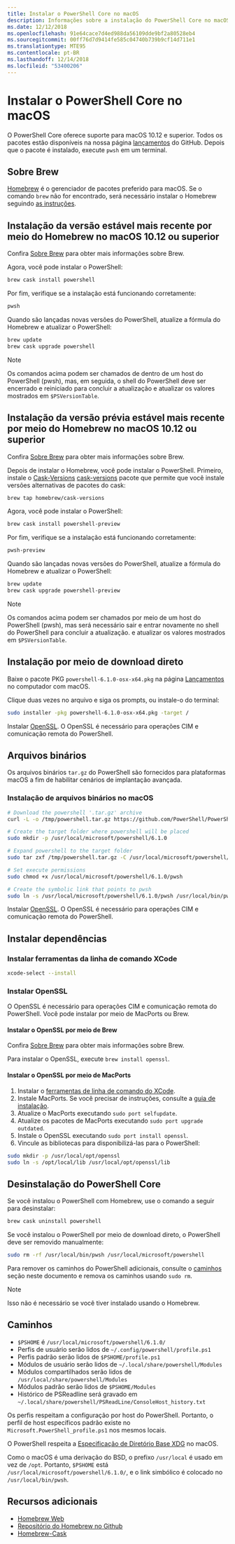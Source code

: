 ```yaml
---
title: Instalar o PowerShell Core no macOS
description: Informações sobre a instalação do PowerShell Core no macOS
ms.date: 12/12/2018
ms.openlocfilehash: 91e64cace7d4ed988da56109dde9bf2a80528eb4
ms.sourcegitcommit: 00ff76d7d9414fe585c04740b739b9cf14d711e1
ms.translationtype: MTE95
ms.contentlocale: pt-BR
ms.lasthandoff: 12/14/2018
ms.locfileid: "53400206"
---
```

# <a name="installing-powershell-core-on-macos"></a>Instalar o PowerShell Core no macOS

O PowerShell Core oferece suporte para macOS 10.12 e superior.
Todos os pacotes estão disponíveis na nossa página [lançamentos][] do GitHub.
Depois que o pacote é instalado, execute `pwsh` em um terminal.

## <a name="about-brew"></a>Sobre Brew

[Homebrew][brew] é o gerenciador de pacotes preferido para macOS.
Se o comando `brew` não for encontrado, será necessário instalar o Homebrew seguindo [as instruções][brew].

## <a name="installation-of-latest-stable-release-via-homebrew-on-macos-1012-or-higher"></a>Instalação da versão estável mais recente por meio do Homebrew no macOS 10.12 ou superior

Confira [Sobre Brew](#about-brew) para obter mais informações sobre Brew.

Agora, você pode instalar o PowerShell:

```sh
brew cask install powershell
```

Por fim, verifique se a instalação está funcionando corretamente:

```sh
pwsh
```

Quando são lançadas novas versões do PowerShell, atualize a fórmula do Homebrew e atualizar o PowerShell:

```sh
brew update
brew cask upgrade powershell
```

> [!NOTE]
> Os comandos acima podem ser chamados de dentro de um host do PowerShell (pwsh), mas, em seguida, o shell do PowerShell deve ser encerrado e reiniciado para concluir a atualização e atualizar os valores mostrados em `$PSVersionTable`.

[brew]: http://brew.sh/

## <a name="installation-of-latest-preview-release-via-homebrew-on-macos-1012-or-higher"></a>Instalação da versão prévia estável mais recente por meio do Homebrew no macOS 10.12 ou superior

Confira [Sobre Brew](#about-brew) para obter mais informações sobre Brew.

Depois de instalar o Homebrew, você pode instalar o PowerShell.
Primeiro, instale o [Cask-Versions] [ cask-versions] pacote que permite que você instale versões alternativas de pacotes do cask:

```sh
brew tap homebrew/cask-versions
```

Agora, você pode instalar o PowerShell:

```sh
brew cask install powershell-preview
```

Por fim, verifique se a instalação está funcionando corretamente:

```sh
pwsh-preview
```

Quando são lançadas novas versões do PowerShell, atualize a fórmula do Homebrew e atualizar o PowerShell:

```sh
brew update
brew cask upgrade powershell-preview
```

> [!NOTE]
> Os comandos acima podem ser chamados por meio de um host do PowerShell (pwsh), mas será necessário sair e entrar novamente no shell do PowerShell para concluir a atualização.
> e atualizar os valores mostrados em `$PSVersionTable`.

## <a name="installation-via-direct-download"></a>Instalação por meio de download direto

Baixe o pacote PKG `powershell-6.1.0-osx-x64.pkg`
na página [Lançamentos][] no computador com macOS.

Clique duas vezes no arquivo e siga os prompts, ou instale-o do terminal:

```sh
sudo installer -pkg powershell-6.1.0-osx-x64.pkg -target /
```

Instalar [OpenSSL](#install-openssl). O OpenSSL é necessário para operações CIM e comunicação remota do PowerShell.

## <a name="binary-archives"></a>Arquivos binários

Os arquivos binários `tar.gz` do PowerShell são fornecidos para plataformas macOS a fim de habilitar cenários de implantação avançada.

### <a name="installing-binary-archives-on-macos"></a>Instalação de arquivos binários no macOS

```sh
# Download the powershell '.tar.gz' archive
curl -L -o /tmp/powershell.tar.gz https://github.com/PowerShell/PowerShell/releases/download/v6.1.0/powershell-6.1.0-osx-x64.tar.gz

# Create the target folder where powershell will be placed
sudo mkdir -p /usr/local/microsoft/powershell/6.1.0

# Expand powershell to the target folder
sudo tar zxf /tmp/powershell.tar.gz -C /usr/local/microsoft/powershell/6.1.0

# Set execute permissions
sudo chmod +x /usr/local/microsoft/powershell/6.1.0/pwsh

# Create the symbolic link that points to pwsh
sudo ln -s /usr/local/microsoft/powershell/6.1.0/pwsh /usr/local/bin/pwsh
```

Instalar [OpenSSL](#install-openssl). O OpenSSL é necessário para operações CIM e comunicação remota do PowerShell.

## <a name="installing-dependencies"></a>Instalar dependências

### <a name="install-xcode-command-line-tools"></a>Instalar ferramentas da linha de comando XCode

```sh
xcode-select --install
```

### <a name="install-openssl"></a>Instalar OpenSSL

O OpenSSL é necessário para operações CIM e comunicação remota do PowerShell. Você pode instalar por meio de MacPorts ou Brew.

#### <a name="install-openssl-via-brew"></a>Instalar o OpenSSL por meio de Brew

Confira [Sobre Brew](#about-brew) para obter mais informações sobre Brew.

Para instalar o OpenSSL, execute `brew install openssl`.

#### <a name="install-openssl-via-macports"></a>Instalar o OpenSSL por meio de MacPorts

1. Instalar o [ferramentas de linha de comando do XCode](#install-xcode-command-line-tools).
1. Instale MacPorts.
   Se você precisar de instruções, consulte a [guia de instalação](https://guide.macports.org/chunked/installing.macports.html).
1. Atualize o MacPorts executando `sudo port selfupdate`.
1. Atualize os pacotes de MacPorts executando `sudo port upgrade outdated`.
1. Instale o OpenSSL executando `sudo port install openssl`.
1. Vincule as bibliotecas para disponibilizá-las para o PowerShell:

```sh
sudo mkdir -p /usr/local/opt/openssl
sudo ln -s /opt/local/lib /usr/local/opt/openssl/lib
```

## <a name="uninstalling-powershell-core"></a>Desinstalação do PowerShell Core

Se você instalou o PowerShell com Homebrew, use o comando a seguir para desinstalar:

```sh
brew cask uninstall powershell
```

Se você instalou o PowerShell por meio de download direto, o PowerShell deve ser removido manualmente:

```sh
sudo rm -rf /usr/local/bin/pwsh /usr/local/microsoft/powershell
```

Para remover os caminhos do PowerShell adicionais, consulte o [caminhos](#paths) seção neste documento e remova os caminhos usando `sudo rm`.

> [!NOTE]
> Isso não é necessário se você tiver instalado usando o Homebrew.

## <a name="paths"></a>Caminhos

* `$PSHOME` é `/usr/local/microsoft/powershell/6.1.0/`
* Perfis de usuário serão lidos de `~/.config/powershell/profile.ps1`
* Perfis padrão serão lidos de `$PSHOME/profile.ps1`
* Módulos de usuário serão lidos de `~/.local/share/powershell/Modules`
* Módulos compartilhados serão lidos de `/usr/local/share/powershell/Modules`
* Módulos padrão serão lidos de `$PSHOME/Modules`
* Histórico de PSReadline será gravado em `~/.local/share/powershell/PSReadLine/ConsoleHost_history.txt`

Os perfis respeitam a configuração por host do PowerShell.
Portanto, o perfil de host específicos padrão existe no `Microsoft.PowerShell_profile.ps1` nos mesmos locais.

O PowerShell respeita a [Especificação de Diretório Base XDG][xdg-bds] no macOS.

Como o macOS é uma derivação do BSD, o prefixo `/usr/local` é usado em vez de `/opt`.
Portanto, `$PSHOME` está `/usr/local/microsoft/powershell/6.1.0/`, e o link simbólico é colocado no `/usr/local/bin/pwsh`.

## <a name="additional-resources"></a>Recursos adicionais

* [Homebrew Web][brew]
* [Repositório do Homebrew no Github][GitHub]
* [Homebrew-Cask][cask]

[brew]: http://brew.sh/
[Cask]: https://github.com/Homebrew/homebrew-cask
[cask-versions]: https://github.com/Homebrew/homebrew-cask-versions
[GitHub]: https://github.com/Homebrew
[lançamentos]: https://github.com/PowerShell/PowerShell/releases/latest
[xdg-bds]: https://specifications.freedesktop.org/basedir-spec/basedir-spec-latest.html
